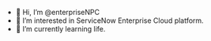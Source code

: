 - 👋 Hi, I’m @enterpriseNPC
- 👀 I’m interested in ServiceNow Enterprise Cloud platform.
- 🌱 I’m currently learning life.

<!---
enterpriseNPC/enterpriseNPC is a ✨ special ✨ repository because its `README.md` (this file) appears on your GitHub profile.
You can click the Preview link to take a look at your changes.
--->
